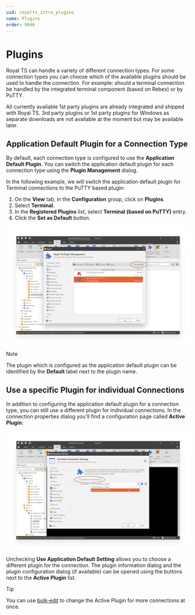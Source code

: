 ```yaml
---
uid: royalts_intro_plugins
name: Plugins
order: 9940
---
```


# Plugins
Royal TS can handle a variety of different connection types. For some connection types you can choose which of the available plugins should be used to handle the connection. For example: should a terminal connection be handled by the integrated terminal component (based on Rebex) or by PuTTY.

All currently available 1st party plugins are already integrated and shipped with Royal TS. 3rd party plugins or 1st party plugins for Windows as separate downloads are not available at the moment but may be available later.

## Application Default Plugin for a Connection Type
By default, each connection type is configured to use the **Application Default Plugin**. You can switch the application default plugin for each connection type using the **Plugin Management** dialog.

In the following example, we will switch the application default plugin for Terminal connections to the PuTTY based plugin:

1. On the **View** tab, in the **Configuration** group, click on **Plugins**.
2. Select **Terminal**.
3. In the **Registered Plugins** list, select **Terminal (based on PuTTY)** entry.
4. Click the **Set as Default** button.

![](/r2022/images/RoyalTS/GettingStarted/Plugins_01.png)

> [!Note]
> The plugin which is configured as the application default plugin can be identified by the **Default** label next to the plugin name.

## Use a specific Plugin for individual Connections
In addition to configuring the application default plugin for a connection type, you can still use a different plugin for individual connections. In the connection properties dialog you'll find a configuration page called **Active Plugin**:

![](/r2022/images/RoyalTS/GettingStarted/Plugins_02.png)

Unchecking **Use Application Default Setting** allows you to choose a different plugin for the connection. The plugin information dialog and the plugin configuration dialog (if available) can be opened using the buttons next to the **Active Plugin** list.

> [!Tip]
> You can use [bulk-edit](xref:royalts_tutorials_bulk#bulk-edit) to change the Active Plugin for more connections at once.
